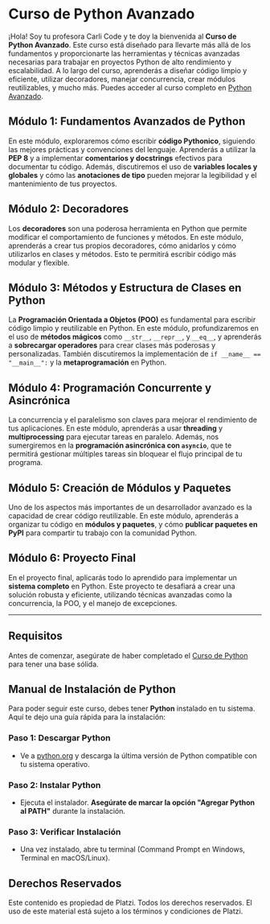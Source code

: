 # Curso de Python Avanzado

¡Hola! Soy tu profesora Carli Code y te doy la bienvenida al **Curso de Python Avanzado**. Este curso está diseñado para llevarte más allá de los fundamentos y proporcionarte las herramientas y técnicas avanzadas necesarias para trabajar en proyectos Python de alto rendimiento y escalabilidad. A lo largo del curso, aprenderás a diseñar código limpio y eficiente, utilizar decoradores, manejar concurrencia, crear módulos reutilizables, y mucho más. Puedes acceder al curso completo en [Python Avanzado](https://platzi.com/cursos/python-avanzado/).

## Módulo 1: Fundamentos Avanzados de Python
En este módulo, exploraremos cómo escribir **código Pythonico**, siguiendo las mejores prácticas y convenciones del lenguaje. Aprenderás a utilizar la **PEP 8** y a implementar **comentarios y docstrings** efectivos para documentar tu código. Además, discutiremos el uso de **variables locales y globales** y cómo las **anotaciones de tipo** pueden mejorar la legibilidad y el mantenimiento de tus proyectos.

## Módulo 2: Decoradores
Los **decoradores** son una poderosa herramienta en Python que permite modificar el comportamiento de funciones y métodos. En este módulo, aprenderás a crear tus propios decoradores, cómo anidarlos y cómo utilizarlos en clases y métodos. Esto te permitirá escribir código más modular y flexible.

## Módulo 3: Métodos y Estructura de Clases en Python
La **Programación Orientada a Objetos (POO)** es fundamental para escribir código limpio y reutilizable en Python. En este módulo, profundizaremos en el uso de **métodos mágicos** como `__str__`, `__repr__`, y `__eq__`, y aprenderás a **sobrecargar operadores** para crear clases más poderosas y personalizadas. También discutiremos la implementación de `if __name__ == "__main__":` y la **metaprogramación** en Python.

## Módulo 4: Programación Concurrente y Asincrónica
La concurrencia y el paralelismo son claves para mejorar el rendimiento de tus aplicaciones. En este módulo, aprenderás a usar **threading** y **multiprocessing** para ejecutar tareas en paralelo. Además, nos sumergiremos en la **programación asincrónica con `asyncio`**, que te permitirá gestionar múltiples tareas sin bloquear el flujo principal de tu programa.

## Módulo 5: Creación de Módulos y Paquetes
Uno de los aspectos más importantes de un desarrollador avanzado es la capacidad de crear código reutilizable. En este módulo, aprenderás a organizar tu código en **módulos y paquetes**, y cómo **publicar paquetes en PyPI** para compartir tu trabajo con la comunidad Python.

## Módulo 6: Proyecto Final
En el proyecto final, aplicarás todo lo aprendido para implementar un **sistema completo** en Python. Este proyecto te desafiará a crear una solución robusta y eficiente, utilizando técnicas avanzadas como la concurrencia, la POO, y el manejo de excepciones.

---

## Requisitos
Antes de comenzar, asegúrate de haber completado el [Curso de Python](https://platzi.com/cursos/python/) para tener una base sólida.

## Manual de Instalación de Python

Para poder seguir este curso, debes tener **Python** instalado en tu sistema. Aquí te dejo una guía rápida para la instalación:

### **Paso 1: Descargar Python**
- Ve a [python.org](https://python.org) y descarga la última versión de Python compatible con tu sistema operativo.

### **Paso 2: Instalar Python**
- Ejecuta el instalador. **Asegúrate de marcar la opción "Agregar Python al PATH"** durante la instalación.

### **Paso 3: Verificar Instalación**
- Una vez instalado, abre tu terminal (Command Prompt en Windows, Terminal en macOS/Linux).

## Derechos Reservados

Este contenido es propiedad de Platzi. Todos los derechos reservados. El uso de este material está sujeto a los términos y condiciones de Platzi.